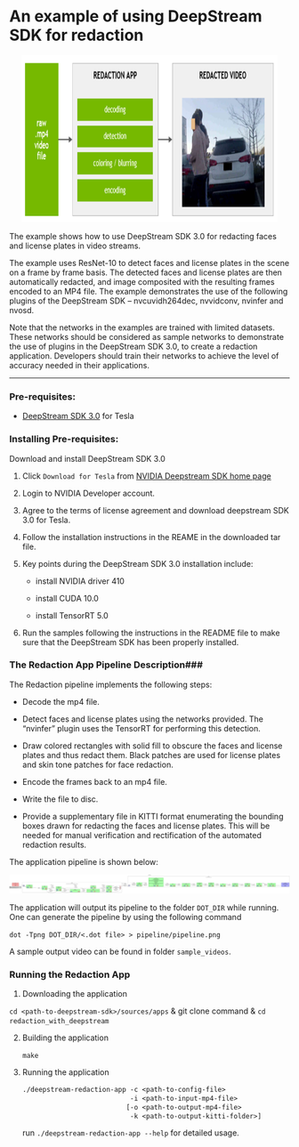 # An example of using DeepStream SDK for redaction #

<p align="center">
  <img width="460" height="300" src="images/redaction_teaser_graphics.png">
</p>

The example shows how to use DeepStream SDK 3.0 for redacting faces and license plates in video streams. 

The example uses ResNet-10 to detect faces and license plates in the scene on a frame by frame basis. The detected faces and license plates are then automatically redacted, and image composited with the resulting frames encoded to an MP4 file. The example demonstrates the use of the following plugins of the DeepStream SDK – nvcuvidh264dec, nvvidconv, nvinfer and nvosd.

Note that the networks in the examples are trained with limited datasets. These networks should be considered as sample networks to demonstrate the use of plugins in the DeepStream SDK 3.0, to create a redaction application. Developers should train their networks to achieve the level of accuracy needed in their applications.

---


### Pre-requisites: ###

- [DeepStream SDK 3.0](https://developer.nvidia.com/deepstream-sdk) for Tesla

### Installing Pre-requisites: ###

Download and install DeepStream SDK 3.0

1. Click `Download for Tesla` from [NVIDIA Deepstream SDK home page](https://developer.nvidia.com/deepstream-sdk)

2. Login to NVIDIA Developer account.

3. Agree to the terms of license agreement and download deepstream SDK 3.0 for Tesla.

4. Follow the installation instructions in the REAME in the downloaded tar file.

5. Key points during the DeepStream SDK 3.0 installation include: 
	
	* install NVIDIA driver 410

	* install CUDA 10.0 
	
	* install TensorRT 5.0

6. Run the samples following the instructions in the README file to make sure that the DeepStream SDK has been properly installed.

### The Redaction App Pipeline Description###

The Redaction pipeline implements the following steps:

* Decode the mp4 file.

* Detect faces and license plates using the networks provided. The “nvinfer” plugin uses the TensorRT for performing this detection. 

* Draw colored rectangles with solid fill to obscure the faces and license plates and thus redact them. Black patches are used for license plates and skin tone patches for face redaction.

* Encode the frames back to an mp4 file.

* Write the file to disc.

* Provide a supplementary file in KITTI format enumerating the bounding boxes drawn for redacting the faces and license plates. This will be needed for manual verification and rectification of the automated redaction results.

The application pipeline is shown below:

![alt text](images/pipeline-output-to-mp4.png "pipeline")

The application will output its pipeline to the folder `DOT_DIR` while running.
One can generate the pipeline by using the following command

`dot -Tpng DOT_DIR/<.dot file> > pipeline/pipeline.png`

A sample output video can be found in folder `sample_videos`.

### Running the Redaction App ###

1. Downloading the application

`cd <path-to-deepstream-sdk>/sources/apps` & git clone command & `cd redaction_with_deepstream`


2. Building the application

	`make`

3. Running the application

	```
	./deepstream-redaction-app -c <path-to-config-file> 
							   -i <path-to-input-mp4-file> 
							  [-o <path-to-output-mp4-file> 
							   -k <path-to-output-kitti-folder>]
	```

	run `./deepstream-redaction-app --help` for detailed usage.

